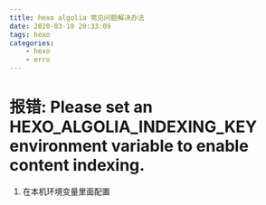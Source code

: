 ```yaml
---
title: hexo algolia 常见问题解决办法
date: 2020-03-10 20:33:09
tags: hexo
categories: 
    - hexo
    - erro
---
```


# 报错: Please set an HEXO_ALGOLIA_INDEXING_KEY environment variable to enable content indexing.
1. 在本机环境变量里面配置
